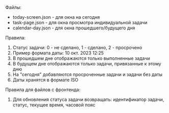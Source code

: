 Файлы:

* today-screen.json - для окна на сегодня
* task-page.json - для окна просмотра индивидуальной задачи
* calendar-day.json - для окна прошедшего/будущего дня

Правила:

1. Статус задачи: 0 - не сделано, 1 - сделано, 2 - просрочено
2. Пример формата даты: 10 окт. 2023 12:25
3. В прошедшем дне отображаются только выполненные задачи
4. В будущем дне отображаются только задачи, привязанные к этому дню
5. На "сегодня" добавляются просроченные задачи и задачи без даты
6. Даты хранятся в формате ISO

Правила для файлов с фронтенда:
1. Для обновления статуса задачи возвращать: идентификатор задачи, статус, текущее время, часовой пояс
